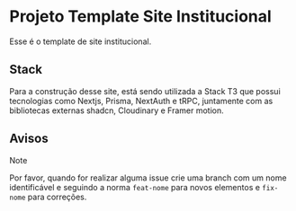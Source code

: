 # Projeto Template Site Institucional
Esse é o template de site institucional.

## Stack
Para a construção desse site, está sendo utilizada a Stack T3 que possui tecnologias como Nextjs, Prisma, NextAuth e tRPC, juntamente com as bibliotecas externas shadcn, Cloudinary e Framer motion.

## Avisos

> [!NOTE]
> Por favor, quando for realizar alguma issue crie uma branch com um nome identificável e seguindo a norma `feat-nome` para novos elementos e `fix-nome` para correções.